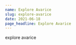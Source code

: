 ```yaml
---
name: Explore Avarice
slug: explore-avarice
date: 2021-06-18
page_headline: Explore Avarice
---
```


explore avarice
